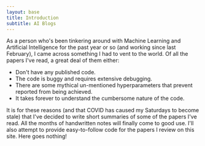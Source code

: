 ```yaml
---
layout: base
title: Introduction 
subtitle: AI Blogs
---
```



As a person who's been tinkering around with Machine Learning and Artificial Intelligence for the past year or so (and working since last February), I came across something I had to vent to the world.
Of all the papers I've read, a great deal of them either:
* Don't have any published code.
* The code is buggy and requires extensive debugging.
* There are some mythical un-mentioned hyperparameters that prevent reported from being achieved.
* It takes forever to understand the cumbersome nature of the code.

It is for these reasons (and that COVID has caused my Saturdays to become stale) that I've decided to write short summaries of some of the papers I've read. All the months of handwritten notes will finally
come to good use. I'll also attempt to provide easy-to-follow code for the papers I review on this site. Here goes nothing! 

